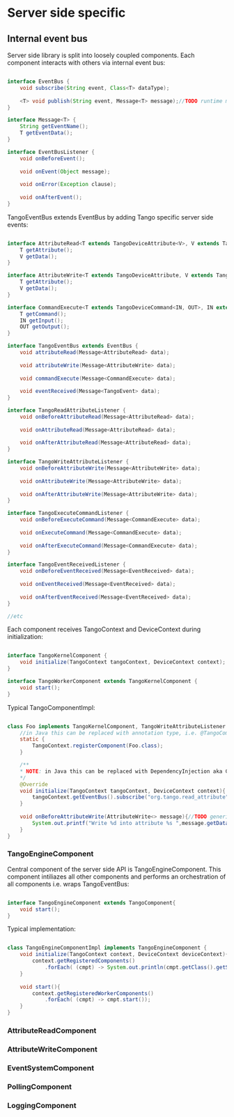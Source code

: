 # Server side specific

## Internal event bus

Server side library is split into loosely coupled components. Each component interacts with others via internal event bus:

```java

interface EventBus {
    void subscribe(String event, Class<T> dataType);
    
    <T> void publish(String event, Message<T> message);//TODO runtime message type check
} 

interface Message<T> {
    String getEventName();
    T getEventData();    
}

interface EventBusListener {
    void onBeforeEvent();
        
    void onEvent(Object message);
    
    void onError(Exception clause);
    
    void onAfterEvent();
}

```

TangoEventBus extends EventBus by adding Tango specific server side events:

```java

interface AttributeRead<T extends TangoDeviceAttribute<V>, V extends TangoDataType> {
    T getAttribute();
    V getData();    
}

interface AttributeWrite<T extends TangoDeviceAttribute, V extends TangoDataType> {
    T getAttribute();
    V getData();    
}

interface CommandExecute<T extends TangoDeviceCommand<IN, OUT>, IN extends TangoDataType, OUT extends TangoDataType> {
    T getCommand();
    IN getInput();    
    OUT getOutput();
}

interface TangoEventBus extends EventBus {
    void attributeRead(Message<AttributeRead> data);
    
    void attributeWrite(Message<AttributeWrite> data);
    
    void commandExecute(Message<CommandExecute> data);
    
    void eventReceived(Message<TangoEvent> data);
}

interface TangoReadAttributeListener {
    void onBeforeAttributeRead(Message<AttributeRead> data);
    
    void onAttributeRead(Message<AttributeRead> data);
    
    void onAfterAttributeRead(Message<AttributeRead> data);
}

interface TangoWriteAttributeListener {
    void onBeforeAttributeWrite(Message<AttributeWrite> data);
    
    void onAttributeWrite(Message<AttributeWrite> data);
    
    void onAfterAttributeWrite(Message<AttributeWrite> data);
}

interface TangoExecuteCommandListener {
    void onBeforeExecuteCommand(Message<CommandExecute> data);
    
    void onExecuteCommand(Message<CommandExecute> data);
    
    void onAfterExecuteCommand(Message<CommandExecute> data);
}

interface TangoEventReceivedListener {
    void onBeforeEventReceived(Message<EventReceived> data);
    
    void onEventReceived(Message<EventReceived> data);
    
    void onAfterEventReceived(Message<EventReceived> data);
}

//etc
```

Each component receives TangoContext and DeviceContext during initialization:

```java

interface TangoKernelComponent {
    void initialize(TangoContext tangoContext, DeviceContext context);
}

interface TangoWorkerComponent extends TangoKernelComponent {
    void start();
}

``` 

Typical TangoComponentImpl:

```java

class Foo implements TangoKernelComponent, TangoWriteAttributeListener {//TODO generics
    //in Java this can be replaced with annotation type, i.e. @TangoComponent or @TangoWorkerComponent 
    static {
        TangoContext.registerComponent(Foo.class);
    }

    /**
    * NOTE: in Java this can be replaced with DependencyInjection aka Guice 
    */
    @Override
    void initialize(TangoContext tangoContext, DeviceContext context){
        tangoContext.getEventBus().subscribe("org.tango.read_attribute");
    }
    
    void onBeforeAttributeWrite(AttributeWrite<> message){//TODO generics
        System.out.printf("Write %d into attribute %s ",message.getData(), message.getAttribute().getName());        
    }
}

```

### TangoEngineComponent

Central component of the server side API is TangoEngineComponent. This component intiliazes all other components and performs 
an orchestration of all components i.e. wraps TangoEventBus:

```java

interface TangoEngineComponent extends TangoComponent{
    void start();
}

``` 

Typical implementation:

```java

class TangoEngineComponentImpl implements TangoEngineComponent {
    void initialize(TangoContext context, DeviceContext deviceContext){
        context.getRegisteredComponents()
            .forEach( (cmpt) -> System.out.println(cmpt.getClass().getSimpleName()));
    }
    
    void start(){
        context.getRegisteredWorkerComponents()
            .forEach( (cmpt) -> cmpt.start());        
    }
}

```

### AttributeReadComponent

### AttributeWriteComponent

### EventSystemComponent

### PollingComponent

### LoggingComponent

